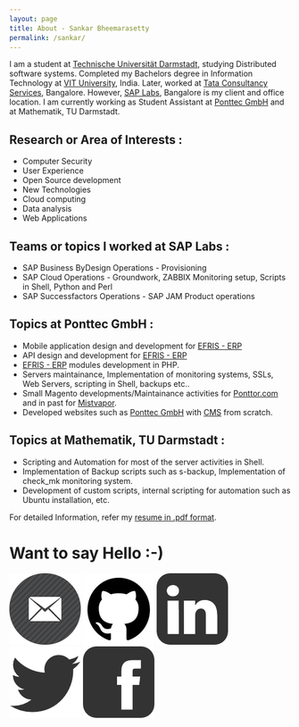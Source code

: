 ```yaml
---
layout: page
title: About - Sankar Bheemarasetty
permalink: /sankar/
---
```


I am a student at [Technische Universität Darmstadt](https://www.informatik.tu-darmstadt.de/en/department/), studying Distributed software systems. Completed my Bachelors degree in Information Technology at [VIT University](http://vit.ac.in/), India. Later, worked at [Tata Consultancy Services](http://www.tcs.com/), Bangalore. However, [SAP Labs](http://www.sap.com/directory/india.html), Bangalore is my client and office location. I am currently working as Student Assistant at [Ponttec GmbH](http://www.ponttec.com) and at Mathematik, TU Darmstadt.

## Research or Area of Interests :
* Computer Security
* User Experience
* Open Source development
* New Technologies
* Cloud computing
* Data analysis
* Web Applications

## Teams or topics I worked at SAP Labs :
* SAP Business ByDesign Operations - Provisioning
* SAP Cloud Operations - Groundwork, ZABBIX Monitoring setup, Scripts in Shell, Python and Perl
* SAP Successfactors Operations - SAP JAM Product operations

## Topics at Ponttec GmbH :
* Mobile application design and development for [EFRIS - ERP](http://ponttec.com/products.php?lang=en)
* API design and development for [EFRIS - ERP](http://ponttec.com/products.php?lang=en)
* [EFRIS - ERP](http://ponttec.com/products.php?lang=en) modules development in PHP.
* Servers maintainance, Implementation of monitoring systems, SSLs, Web Servers, scripting in Shell, backups etc..
* Small Magento developments/Maintainance activities for [Ponttor.com](http://www.ponttor.com) and in past for [Mistvapor](https://www.mistvapor.com).
* Developed websites such as [Ponttec GmbH](http://www.ponttec.com) with [CMS](http://cms.ponttec.com) from scratch.

## Topics at Mathematik, TU Darmstadt :
* Scripting and Automation for most of the server activities in Shell.
* Implementation of Backup scripts such as s-backup, Implementation of check_mk monitoring system.
* Development of custom scripts, internal scripting for automation such as Ubuntu installation, etc.

For detailed Information, refer my [resume in .pdf format](https://raw.githubusercontent.com/learnsomuch/learnsomuch.github.io/master/data/sankarbb_resume.pdf).


# Want to say Hello :-)

[![](https://raw.githubusercontent.com/learnsomuch/learnsomuch.github.io/master/imgs/icons/icon-email-128.png)](mailto:sankar@learnsomuch.com)
[![](https://raw.githubusercontent.com/learnsomuch/learnsomuch.github.io/master/imgs/icons/icon-social-github-128.png)](https://github.com/learnsomuch)
[![](https://raw.githubusercontent.com/learnsomuch/learnsomuch.github.io/master/imgs/icons/icon-social-linkedin-128.png)](https://in.linkedin.com/in/sankarbb)
[![](https://raw.githubusercontent.com/learnsomuch/learnsomuch.github.io/master/imgs/icons/icon-social-twitter-128.png)](https://www.twitter.com/sankarbb)
[![](https://raw.githubusercontent.com/learnsomuch/learnsomuch.github.io/master/imgs/icons/icon-social-facebook-128.png)](https://www.facebook.com/sankarbb)
